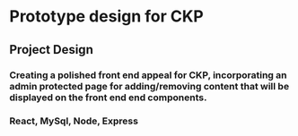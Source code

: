 # Prototype design for CKP

## Project Design

### Creating a polished front end appeal for CKP, incorporating an admin protected page for adding/removing content that will be displayed on the front end end components. 

### React, MySql, Node, Express




